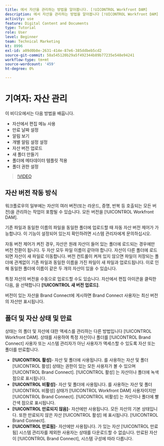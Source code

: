 ```yaml
---
title: 에서 자산을 관리하는 방법을 알아봅니다. [!UICONTROL Workfront DAM]
description: 에서 자산을 관리하는 방법을 알아봅니다 [!UICONTROL Workfront DAM] 워크플로우 개선.
activity: use
feature: Digital Content and Documents
type: Tutorial
role: User
level: Beginner
team: Technical Marketing
kt: 8996
exl-id: a09d0b0e-2631-414e-87e6-385ddbeb5cd2
source-git-commit: 58a545120b29a5f492344b89b77235e548e94241
workflow-type: tm+mt
source-wordcount: '459'
ht-degree: 0%

---
```


# 기여자: 자산 관리

이 비디오에서는 다음 방법을 배웁니다.

* 자산에서 편집 메뉴 사용
* 만료 날짜 설정
* 알림 보기
* 개별 알림 설정 설정
* 자산 버전 업로드
* 새 폴더 만들기
* 폴더에 메타데이터 템플릿 적용
* 폴더 권한 설정

>[!VIDEO](https://video.tv.adobe.com/v/335256/?quality=12)

## 자산 버전 작동 방식

워크플로우의 일부에는 자산의 여러 버전(또는 라운드, 증명, 반복 등 호출되는 모든 버전)을 관리하는 작업이 포함될 수 있습니다. 모든 버전을 [!UICONTROL Workfront DAM].

기존 파일과 동일한 이름의 파일을 동일한 폴더에 업로드할 때 자동 자산 버전 제어가 가능합니다. 이 기능이 설정되어 있는지 확인하려면 시스템 관리자에게 문의하십시오.

자동 버전 제어가 켜진 경우, 자산은 원래 자산이 들어 있는 폴더에 로드되는 경우에만 버전 전환이 됩니다. 두 자산 모두 파일 이름이 같아야 합니다. 자산이 다른 폴더에 로드되면 자산이 새 파일로 이동합니다.
버전 컨트롤이 켜져 있지 않으면 파일이 저장되는 폴더에 관계없이 기존 파일과 동일한 이름을 가진 파일이 새 파일과 업로드됩니다. 이로 인해 동일한 폴더에 이름이 같은 두 개의 자산이 있을 수 있습니다.

특정 자산의 버전을 수동으로 업로드할 수도 있습니다. 자산에서 편집 아이콘을 클릭한 다음, 을 선택합니다 **[!UICONTROL 새 버전 업로드]**.

버전이 있는 자산을 Brand Connect에 게시하면 Brand Connect 사용자는 최신 버전의 자산만 표시됩니다.

## 폴더 및 자산 상태 및 만료

상태는 의 폴더 및 자산에 대한 액세스를 관리하는 다른 방법입니다 [!UICONTROL Workfront DAM]. 상태를 사용하여 특정 자산이나 폴더를 [!UICONTROL Brand Connect] 사용자 또는 시스템 관리자가 아닌 사용자가 액세스할 수 있도록 자산 또는 폴더를 만료합니다.

* **[!UICONTROL 활성]**- 자산 및 폴더에 사용됩니다. 를 사용하는 자산 및 폴더 [!UICONTROL 활성] 상태는 권한이 있는 모든 사용자가 볼 수 있으며 [!UICONTROL Brand Connect]. [!UICONTROL 활성] 는 자산이나 폴더에 녹색 점으로 표시됩니다.
* **[!UICONTROL 비활성]**- 자산 및 폴더에 사용됩니다. 를 사용하는 자산 및 폴더 [!UICONTROL 비활성] 상태가 [!UICONTROL Workfront DAM] 사용자이지만 [!UICONTROL Brand Connect]. [!UICONTROL 비활성] 는 자산이나 폴더에 빨간색 점으로 표시됩니다.
* **[!UICONTROL 만료되지 않음]**- 자산에만 사용됩니다. 모든 자산의 기본 상태입니다. 또한 만료되지 않은 자산 [!UICONTROL 활성] 에 표시됩니다. [!UICONTROL Brand Connect].
* **[!UICONTROL 만료됨]**- 자산에만 사용됩니다. 가 있는 자산 [!UICONTROL 만료됨] 시스템 관리자를 제외한 사용자는 상태를 다운로드할 수 없습니다. 만료된 자산이 [!UICONTROL Brand Connect], 시스템 구성에 따라 다릅니다.
